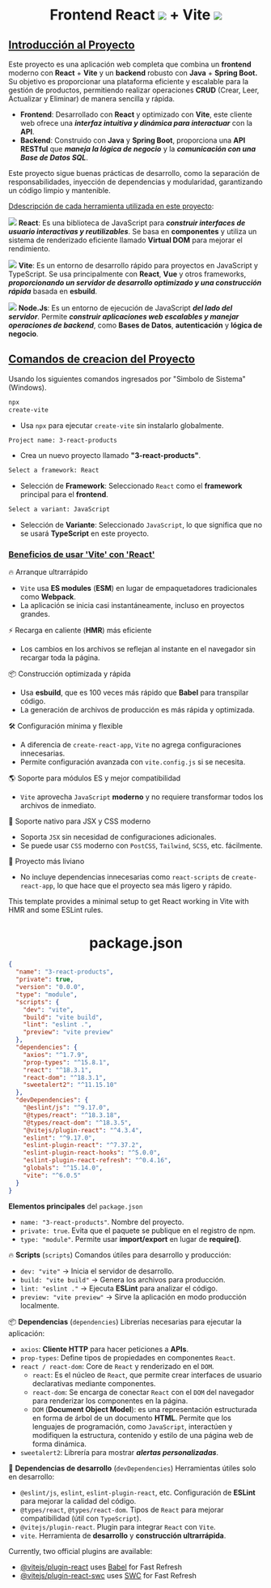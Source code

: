 <h1 align="center">Frontend React <img src="https://skillicons.dev/icons?i=react&perline=14" /> + Vite <img src="https://skillicons.dev/icons?i=vite&perline=14" /></h1>
<h2><ins>Introducción al Proyecto</ins></h2>
<p>Este proyecto es una aplicación web completa que combina un <b>frontend</b> moderno con <b>React</b> + <b>Vite</b> y un <b>backend</b> robusto con <b>Java</b> + <b>Spring Boot.</b> Su objetivo es proporcionar una plataforma eficiente y escalable para la gestión de productos, permitiendo realizar operaciones <b>CRUD</b> (Crear, Leer, Actualizar y Eliminar) de manera sencilla y rápida.</p>

- **Frontend**: Desarrollado con **React** y optimizado con **Vite**, este cliente web ofrece una ***interfaz intuitiva y dinámica para interactuar*** con la **API**.
- **Backend**: Construido con **Java** y **Spring Boot**, proporciona una **API RESTful** que ***maneja la lógica de negocio*** y la ***comunicación con una Base de Datos SQL***.

 <p>Este proyecto sigue buenas prácticas de desarrollo, como la separación de responsabilidades, inyección de dependencias y modularidad, garantizando un código limpio y mantenible.</p>

<ins>Ddescripción de cada herramienta utilizada en este proyecto</ins>:

<img src="https://skillicons.dev/icons?i=react&perline=14" /> **React**: Es una biblioteca de JavaScript para ***construir interfaces de usuario interactivas y reutilizables***. Se basa en **componentes** y utiliza un sistema de renderizado eficiente llamado **Virtual DOM** para mejorar el rendimiento.

<img src="https://skillicons.dev/icons?i=vite&perline=14" /> **Vite**: Es un entorno de desarrollo rápido para proyectos en JavaScript y TypeScript. Se usa principalmente con **React**, **Vue** y otros frameworks, ***proporcionando un servidor de desarrollo optimizado y una construcción rápida*** basada en **esbuild**.

<img src="https://skillicons.dev/icons?i=nodejs&perline=14" /> **Node.Js**: Es un entorno de ejecución de JavaScript ***del lado del servidor***. Permite ***construir aplicaciones web escalables y manejar operaciones de backend***, como **Bases de Datos**, **autenticación** y **lógica de negocio**.

<h2><ins>Comandos de creacion del Proyecto</ins></h2>
<p>Usando los siguientes comandos ingresados por "Simbolo de Sistema" (Windows).</p> 

```bash
npx
create-vite
```
- Usa `npx` para ejecutar `create-vite` sin instalarlo globalmente.

```bash
Project name: 3-react-products
```
- Crea un nuevo proyecto llamado **"3-react-products"**.

```bash
Select a framework: React
```
- Selección de **Framework**: Seleccionado `React` como el **framework** principal para el **frontend**.

```bash
Select a variant: JavaScript
```
- Selección de **Variante**: Seleccionado `JavaScript`, lo que significa que no se usará **TypeScript** en este proyecto.

<h3><ins>Beneficios de usar 'Vite' con 'React'</ins></h3>

🔥 Arranque ultrarrápido
- `Vite` usa **ES modules** (**ESM**) en lugar de empaquetadores tradicionales como **Webpack**.
- La aplicación se inicia casi instantáneamente, incluso en proyectos grandes.
  
⚡ Recarga en caliente (**HMR**) más eficiente
- Los cambios en los archivos se reflejan al instante en el navegador sin recargar toda la página.
  
📦 Construcción optimizada y rápida
- Usa **esbuild**, que es 100 veces más rápido que **Babel** para transpilar código.
- La generación de archivos de producción es más rápida y optimizada.
  
🛠️ Configuración mínima y flexible
- A diferencia de `create-react-app`, `Vite` no agrega configuraciones innecesarias.
- Permite configuración avanzada con `vite.config.js` si se necesita.
  
🌎 Soporte para módulos ES y mejor compatibilidad
- `Vite` aprovecha `JavaScript` **moderno** y no requiere transformar todos los archivos de inmediato.
  
🧩 Soporte nativo para JSX y CSS moderno
- Soporta `JSX` sin necesidad de configuraciones adicionales.
- Se puede usar `CSS` moderno con `PostCSS`, `Tailwind`, `SCSS`, etc. fácilmente.

📁 Proyecto más liviano
- No incluye dependencias innecesarias como `react-scripts` de `create-react-app`, lo que hace que el proyecto sea más ligero y rápido.

This template provides a minimal setup to get React working in Vite with HMR and some ESLint rules.

<h1 align="center">package.json</h1>

```json
{
  "name": "3-react-products",
  "private": true,
  "version": "0.0.0",
  "type": "module",
  "scripts": {
    "dev": "vite",
    "build": "vite build",
    "lint": "eslint .",
    "preview": "vite preview"
  },
  "dependencies": {
    "axios": "^1.7.9",
    "prop-types": "^15.8.1",
    "react": "^18.3.1",
    "react-dom": "^18.3.1",
    "sweetalert2": "^11.15.10"
  },
  "devDependencies": {
    "@eslint/js": "^9.17.0",
    "@types/react": "^18.3.18",
    "@types/react-dom": "^18.3.5",
    "@vitejs/plugin-react": "^4.3.4",
    "eslint": "^9.17.0",
    "eslint-plugin-react": "^7.37.2",
    "eslint-plugin-react-hooks": "^5.0.0",
    "eslint-plugin-react-refresh": "^0.4.16",
    "globals": "^15.14.0",
    "vite": "^6.0.5"
  }
}
```

 **Elementos principales** del `package.json`
- `name: "3-react-products"`. Nombre del proyecto.
- `private: true`. Evita que el paquete se publique en el registro de npm.
- `type: "module"`. Permite usar **import/export** en lugar de **require()**.

🔥 **Scripts** (`scripts`) Comandos útiles para desarrollo y producción:
- `dev: "vite"` → Inicia el servidor de desarrollo.
- `build: "vite build"` → Genera los archivos para producción.
- `lint: "eslint ."` → Ejecuta **ESLint** para analizar el código.
- `preview: "vite preview"` → Sirve la aplicación en modo producción localmente.

📦 **Dependencias** (`dependencies`) Librerías necesarias para ejecutar la aplicación:
- `axios`: **Cliente HTTP** para hacer peticiones a **APIs**.
- `prop-types`: Define tipos de propiedades en componentes `React`.
- `react / react-dom`: Core de `React` y renderizado en el `DOM`.
  - `react`: Es el núcleo de `React`, que permite crear interfaces de usuario declarativas mediante componentes.
  - `react-dom`: Se encarga de conectar `React` con el `DOM` del navegador para renderizar los componentes en la página.
  - `DOM` (**Document Object Model**): es una representación estructurada en forma de árbol de un documento **HTML**. Permite que los lenguajes de programación, como `JavaScript`, interactúen y modifiquen la estructura, contenido y estilo de una página web de forma dinámica. 
- `sweetalert2`: Librería para mostrar ***alertas personalizadas***.

🔧 **Dependencias de desarrollo** (`devDependencies`) Herramientas útiles solo en desarrollo:
- `@eslint/js`, `eslint`, `eslint-plugin-react`, etc. Configuración de **ESLint** para mejorar la calidad del código.
- `@types/react`, `@types/react-dom`. Tipos de `React` para mejorar compatibilidad (útil con `TypeScript`).
- `@vitejs/plugin-react`. Plugin para integrar `React` con `Vite`.
- `vite`. Herramienta de **desarrollo** y **construcción ultrarrápida**.

Currently, two official plugins are available:

- [@vitejs/plugin-react](https://github.com/vitejs/vite-plugin-react/blob/main/packages/plugin-react/README.md) uses [Babel](https://babeljs.io/) for Fast Refresh
- [@vitejs/plugin-react-swc](https://github.com/vitejs/vite-plugin-react-swc) uses [SWC](https://swc.rs/) for Fast Refresh
